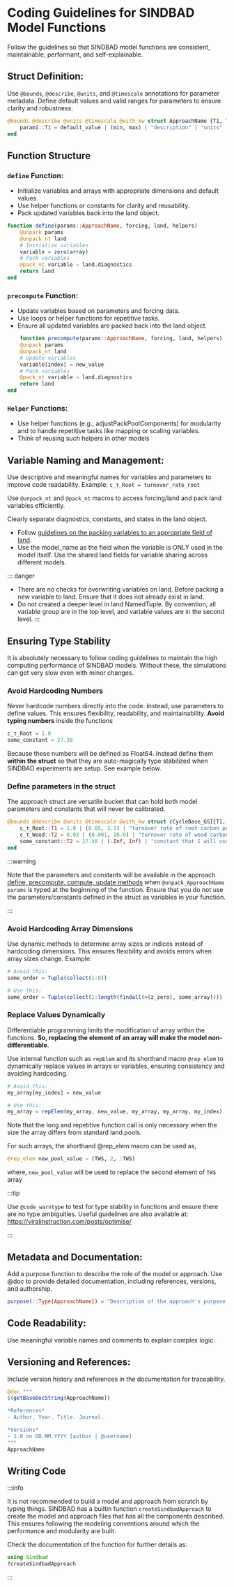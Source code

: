 # Coding Guidelines for SINDBAD Model Functions

Follow the guidelines so that SINDBAD model functions are consistent, maintainable,  performant, and self-explainable.


## Struct Definition:

Use `@bounds`, `@describe`, `@units`, and `@timescale` annotations for parameter metadata.
Define default values and valid ranges for parameters to ensure clarity and robustness.

```julia
@bounds @describe @units @timescale @with_kw struct ApproachName {T1, T2} <: ApproachName
    param1::T1 = default_value | (min, max) | "description" | "units" | "timescale"
end
```

## Function Structure

### `define` Function:

- Initialize variables and arrays with appropriate dimensions and default values.
- Use helper functions or constants for clarity and reusability.
- Pack updated variables back into the land object.

```julia
function define(params::ApproachName, forcing, land, helpers)
    @unpack params
    @unpack_nt land
    # Initialize variables
    variable = zero(array)
    # Pack variables
    @pack_nt variable ⇒ land.diagnostics
    return land
end
```

### `precompute` Function:

- Update variables based on parameters and forcing data.
- Use loops or helper functions for repetitive tasks.
- Ensure all updated variables are packed back into the land object.

```julia
    function precompute(params::ApproachName, forcing, land, helpers)
    @unpack params
    @unpack_nt land
    # Update variables
    variable[index] = new_value
    # Pack variables
    @pack_nt variable ⇒ land.diagnostics
    return land
end
```

### `Helper` Functions:

- Use helper functions (e.g., adjustPackPoolComponents) for modularity and to handle repetitive tasks like mapping or scaling variables.
- Think of reusing such helpers in other models

## Variable Naming and Management:

Use descriptive and meaningful names for variables and parameters to improve code readability.
Example: ```c_τ_Root = turnover_rate_root```

Use `@unpack_nt` and `@pack_nt` macros to access forcing/land and pack land variables efficiently.

Clearly separate diagnostics, constants, and states in the land object. 
- Follow [guidelines on the packing variables to an appropriate field of land](../concept/land.md).
- Use the model_name as the field when the variable is ONLY used in the model itself. Use the shared land fields for variable sharing across different models.

::: danger
- There are no checks for overwriting variables on land. Before packing a new variable to land. Ensure that it does not already exist in land. 
- Do not created a deeper level in land NamedTuple. By convention, all variable group are in the top level, and variable values are in the second level.
:::

## Ensuring Type Stability

It is absolutely necessary to follow coding guidelines to maintain the high computing performance of SINDBAD models. Without these, the simulations can get very slow even with minor changes.

### Avoid Hardcoding Numbers

Never hardcode numbers directly into the code. Instead, use parameters to define values. This ensures flexibility, readability, and maintainability. **Avoid typing numbers** inside the functions

```julia
c_τ_Root = 1.0
some_constant = 27.38
```

Because these numbers will be defined as Float64. Instead define them **within the struct** so that they are auto-magically type stabilized when SINDBAD experiments are setup. See example below.

### Define parameters in the struct

The approach struct are versatile bucket that can hold both model parameters and constants that will never be calibrated.

```julia
@bounds @describe @units @timescale @with_kw struct cCycleBase_GSI{T1, T2, T3}
    c_τ_Root::T1 = 1.0 | (0.05, 3.3) | "turnover rate of root carbon pool" | "year-1" | "year"
    c_τ_Wood::T2 = 0.03 | (0.001, 10.0) | "turnover rate of wood carbon pool" | "year-1" | "year"
    some_constant::T2 = 27.38 | (-Inf, Inf) | "constant that I will use in my mode" | "" | ""
end
```

:::warning

Note that the parameters and constants will be available in the approach [define, precompute, compute, update methods](../concept/TEM.md) when ```@unpack_ApproachName params``` is typed at the beginning of the function. Ensure that you do not use the parameters/constants defined in the struct as variables in your function.

:::

###  Avoid Hardcoding Array Dimensions

Use dynamic methods to determine array sizes or indices instead of hardcoding dimensions. This ensures flexibility and avoids errors when array sizes change.
Example:

```julia
# Avoid this:
some_order = Tuple(collect(1:8))

# Use this:
some_order = Tuple(collect(1:length(findall(>(z_zero), some_array))))
```

### Replace Values Dynamically

Differentiable programming limits the modification of array within the functions. **So, replacing the element of an array will make the model non-differentiable**. 

Use internal function such as `repElem` and its shorthand macro `@rep_elem` to dynamically replace values in arrays or variables, ensuring consistency and avoiding hardcoding.

```julia
# Avoid this:
my_array[my_index] = new_value

# Use this:
my_array = repElem(my_array, new_value, my_array, my_array, my_index)
```

Note that the long and repetitive function call is only necessary when the size the array differs from standard land.pools.

For such arrays, the shorthand @rep_elem macro can be used as,
```julia
@rep_elem new_pool_value ⇒ (TWS, 2, :TWS)
```

where, `new_pool_value` will be used to replace the second element of `TWS` array

:::tip

Use `@code_warntype` to test for type stability in functions and ensure there are no type ambiguities. Useful guidelines are also available at: https://viralinstruction.com/posts/optimise/

:::

## Metadata and Documentation:

Add a purpose function to describe the role of the model or approach.
Use @doc to provide detailed documentation, including references, versions, and authorship.

```julia
purpose(::Type{ApproachName}) = "Description of the approach's purpose and summary of its main method or principle"
```

## Code Readability:
Use meaningful variable names and comments to explain complex logic.

## Versioning and References:

Include version history and references in the documentation for traceability.

```julia
@doc """
$(getBaseDocString(ApproachName))

*References*
- Author, Year. Title. Journal.

*Versions*
- 1.0 on DD.MM.YYYY [author | @username]
"""
ApproachName
```

## Writing Code


:::info

It is not recommended to build a model and approach from scratch by typing things. SINDBAD has a builtin function ```createSindbadApproach``` to create the model and approach files that has all the components described. This ensures following the modeling conventions around which the performance and modularity are built.

Check the documentation of the function for further details as:
```julia
using Sindbad
?createSindbadApproach
```
:::
